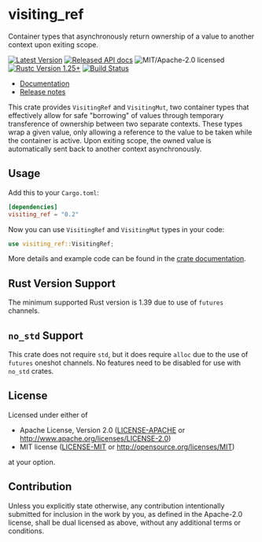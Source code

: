 visiting_ref
============

Container types that asynchronously return ownership of a value to another context upon exiting
scope.

[![Latest Version](https://img.shields.io/crates/v/visiting_ref.svg)](https://crates.io/crates/visiting_ref)
[![Released API docs](https://docs.rs/visiting_ref/badge.svg)](https://docs.rs/visiting_ref)
![MIT/Apache-2.0 licensed](https://img.shields.io/crates/l/visiting_ref.svg)
[![Rustc Version 1.25+](https://img.shields.io/badge/rustc-1.39+-lightgray.svg)](https://blog.rust-lang.org/2019/11/07/Rust-1.39.0.html)
[![Build Status](https://travis-ci.org/okready/visiting_ref.svg?branch=master)](https://travis-ci.org/okready/visiting_ref)

- [Documentation](https://docs.rs/visiting_ref)
- [Release notes](https://github.com/okready/visiting_ref/releases)

This crate provides `VisitingRef` and `VisitingMut`, two container types that effectively
allow for safe "borrowing" of values through temporary transference of ownership between two
separate contexts. These types wrap a given value, only allowing a reference to the value to be
taken while the container is active. Upon exiting scope, the owned value is automatically sent
back to another context asynchronously.

## Usage

Add this to your `Cargo.toml`:

```toml
[dependencies]
visiting_ref = "0.2"
```

Now you can use `VisitingRef` and `VisitingMut` types in your code:

```rust
use visiting_ref::VisitingRef;
```

More details and example code can be found in the [crate
documentation](https://docs.rs/visiting_ref).

## Rust Version Support

The minimum supported Rust version is 1.39 due to use of `futures` channels.

## `no_std` Support

This crate does not require `std`, but it does require `alloc` due to the use of `futures` oneshot
channels. No features need to be disabled for use with `no_std` crates.

## License

Licensed under either of

 * Apache License, Version 2.0
   ([LICENSE-APACHE](LICENSE-APACHE) or http://www.apache.org/licenses/LICENSE-2.0)
 * MIT license
   ([LICENSE-MIT](LICENSE-MIT) or http://opensource.org/licenses/MIT)

at your option.

## Contribution

Unless you explicitly state otherwise, any contribution intentionally submitted
for inclusion in the work by you, as defined in the Apache-2.0 license, shall be
dual licensed as above, without any additional terms or conditions.
